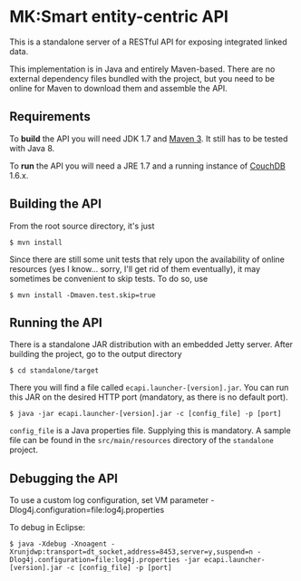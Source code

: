 # MK:Smart entity-centric API

This is a standalone server of a RESTful API for exposing integrated linked data.

This implementation is in Java and entirely Maven-based. There are no external dependency files bundled with the project, but you need to be online for Maven to download them and assemble the API.

## Requirements

To __build__ the API you will need JDK 1.7 and [Maven 3](http://maven.apache.org). It still has to be tested with Java 8.

To __run__ the API you will need a JRE 1.7 and a running instance of [CouchDB](http://couchdb.apache.org) 1.6.x.

## Building the API

From the root source directory, it's just

    $ mvn install

Since there are still some unit tests that rely upon the availability of online resources (yes I know... sorry, I'll get rid of them eventually), it may sometimes be convenient to skip tests. To do so, use

    $ mvn install -Dmaven.test.skip=true

## Running the API

There is a standalone JAR distribution with an embedded Jetty server. After building the project, go to the output directory

    $ cd standalone/target

There you will find a file called `ecapi.launcher-[version].jar`. You can run this JAR on the desired HTTP port (mandatory, as there is no default port).
	
    $ java -jar ecapi.launcher-[version].jar -c [config_file] -p [port]

`config_file` is a Java properties file. Supplying this is mandatory. A sample file can be found in the `src/main/resources` directory of the `standalone` project.

## Debugging the API

To use a custom log configuration, set VM parameter -Dlog4j.configuration=file:log4j.properties

To debug in Eclipse:

    $ java -Xdebug -Xnoagent -Xrunjdwp:transport=dt_socket,address=8453,server=y,suspend=n -Dlog4j.configuration=file:log4j.properties -jar ecapi.launcher-[version].jar -c [config_file] -p [port]
